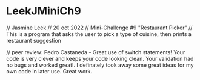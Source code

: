 # LeekJMiniCh9
// Jasmine Leek
// 20 oct 2022
// Mini-Challenge #9 "Restaurant Picker"
// This is a program that asks the user to pick a type of cuisine, then prints a restaurant suggestion

// peer review: Pedro Castaneda - Great use of switch statements! Your code is very clever and keeps your code looking clean. Your validation had no bugs and worked great!. I definately took away some great ideas for my own code in later use. Great work.
